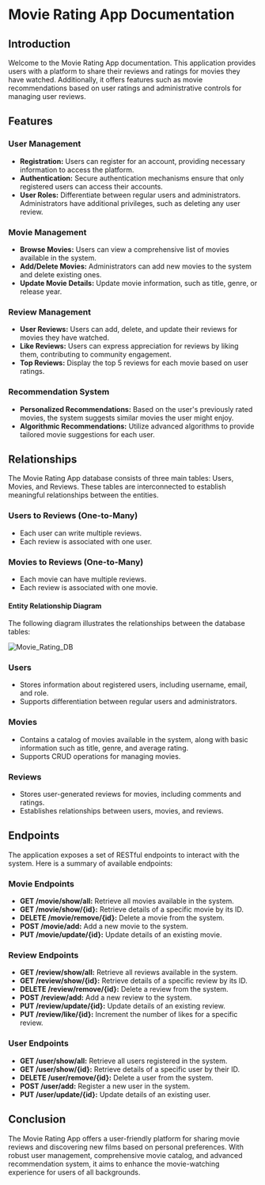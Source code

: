 # Movie Rating App Documentation

## Introduction

Welcome to the Movie Rating App documentation. This application provides users with a platform to share their reviews and ratings for movies they have watched. Additionally, it offers features such as movie recommendations based on user ratings and administrative controls for managing user reviews.

## Features

### User Management
- **Registration:** Users can register for an account, providing necessary information to access the platform.
- **Authentication:** Secure authentication mechanisms ensure that only registered users can access their accounts.
- **User Roles:** Differentiate between regular users and administrators. Administrators have additional privileges, such as deleting any user review.

### Movie Management
- **Browse Movies:** Users can view a comprehensive list of movies available in the system.
- **Add/Delete Movies:** Administrators can add new movies to the system and delete existing ones.
- **Update Movie Details:** Update movie information, such as title, genre, or release year.

### Review Management
- **User Reviews:** Users can add, delete, and update their reviews for movies they have watched.
- **Like Reviews:** Users can express appreciation for reviews by liking them, contributing to community engagement.
- **Top Reviews:** Display the top 5 reviews for each movie based on user ratings.

### Recommendation System
- **Personalized Recommendations:** Based on the user's previously rated movies, the system suggests similar movies the user might enjoy.
- **Algorithmic Recommendations:** Utilize advanced algorithms to provide tailored movie suggestions for each user.

## Relationships

The Movie Rating App database consists of three main tables: Users, Movies, and Reviews. These tables are interconnected to establish meaningful relationships between the entities.

### Users to Reviews (One-to-Many)
- Each user can write multiple reviews.
- Each review is associated with one user.

### Movies to Reviews (One-to-Many)
- Each movie can have multiple reviews.
- Each review is associated with one movie.

#### Entity Relationship Diagram

The following diagram illustrates the relationships between the database tables:

![Movie_Rating_DB](https://github.com/Sergiu3107/Movie-Rating/assets/62149434/c10995ce-9e8d-4fcb-ad45-df261278bd19)



### Users
- Stores information about registered users, including username, email, and role.
- Supports differentiation between regular users and administrators.

### Movies
- Contains a catalog of movies available in the system, along with basic information such as title, genre, and average rating.
- Supports CRUD operations for managing movies.

### Reviews
- Stores user-generated reviews for movies, including comments and ratings.
- Establishes relationships between users, movies, and reviews.

## Endpoints

The application exposes a set of RESTful endpoints to interact with the system. Here is a summary of available endpoints:

### Movie Endpoints
- **GET /movie/show/all:** Retrieve all movies available in the system.
- **GET /movie/show/{id}:** Retrieve details of a specific movie by its ID.
- **DELETE /movie/remove/{id}:** Delete a movie from the system.
- **POST /movie/add:** Add a new movie to the system.
- **PUT /movie/update/{id}:** Update details of an existing movie.

### Review Endpoints
- **GET /review/show/all:** Retrieve all reviews available in the system.
- **GET /review/show/{id}:** Retrieve details of a specific review by its ID.
- **DELETE /review/remove/{id}:** Delete a review from the system.
- **POST /review/add:** Add a new review to the system.
- **PUT /review/update/{id}:** Update details of an existing review.
- **PUT /review/like/{id}:** Increment the number of likes for a specific review.

### User Endpoints
- **GET /user/show/all:** Retrieve all users registered in the system.
- **GET /user/show/{id}:** Retrieve details of a specific user by their ID.
- **DELETE /user/remove/{id}:** Delete a user from the system.
- **POST /user/add:** Register a new user in the system.
- **PUT /user/update/{id}:** Update details of an existing user.

## Conclusion

The Movie Rating App offers a user-friendly platform for sharing movie reviews and discovering new films based on personal preferences. With robust user management, comprehensive movie catalog, and advanced recommendation system, it aims to enhance the movie-watching experience for users of all backgrounds.

